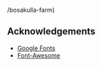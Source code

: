 /bosakulla-farm)


<!-- ACKNOWLEDGEMENTS --> 
## Acknowledgements
* [Google Fonts](https://fonts.google.com/)
* [Font-Awesome](https://fontawesome.com/)




 

